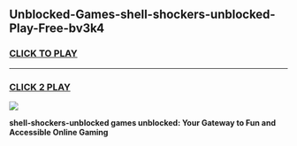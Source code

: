 
## Unblocked-Games-shell-shockers-unblocked-Play-Free-bv3k4
<h3>
<a href="https://premium76.site?title=shell-shockers-unblocked&ref=10A">CLICK TO PLAY</a></h3>
<hr>

<h3>
<a href="https://premium76.site?title=shell-shockers-unblocked&ref=10A">CLICK 2 PLAY</a>
  
</h3>

<a href="https://premium76.site?title=shell-shockers-unblocked&ref=10A"><img src="https://clearcache.store/games.png"></a>


**shell-shockers-unblocked games unblocked: Your Gateway to Fun and Accessible Online Gaming**
